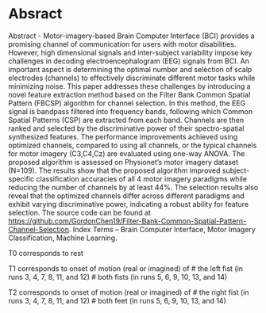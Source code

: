 # Absract

Abstract - Motor-imagery-based Brain Computer Interface (BCI) provides a promising channel of communication for users with motor disabilities. However, high dimensional signals and inter-subject variability impose key challenges in decoding electroencephalogram (EEG) signals from BCI. An important aspect is determining the optimal number and selection of scalp electrodes (channels) to effectively discriminate different motor tasks while minimizing noise. This paper addresses these challenges by introducing a novel feature extraction method based on the Filter Bank Common Spatial Pattern (FBCSP) algorithm for channel selection. In this method, the EEG signal is bandpass filtered into frequency bands, following which Common Spatial Patterns (CSP) are extracted from each band. Channels are then ranked and selected by the discriminative power of their spectro-spatial synthesized features. The performance improvements achieved using optimized channels, compared to using all channels, or the typical channels for motor imagery (C3,C4,Cz) are evaluated using one-way ANOVA. The proposed algorithm is assessed on Physionet’s motor imagery dataset (N=109). The results show that the proposed algorithm improved subject-specific classification accuracies of all 4 motor imagery paradigms while reducing the number of channels by at least 44%. The selection results also reveal that the optimized channels differ across different paradigms and exhibit varying discriminative power, indicating a robust ability for feature selection. The source code can be found at https://github.com/GordonChen19/Filter-Bank-Common-Spatial-Pattern-Channel-Selection.
Index Terms – Brain Computer Interface, Motor Imagery Classification, Machine Learning.

T0 corresponds to rest

T1 corresponds to onset of motion (real or imagined) of
    # the left fist (in runs 3, 4, 7, 8, 11, and 12)
    # both fists (in runs 5, 6, 9, 10, 13, and 14)
    
T2 corresponds to onset of motion (real or imagined) of
    # the right fist (in runs 3, 4, 7, 8, 11, and 12)
    # both feet (in runs 5, 6, 9, 10, 13, and 14)